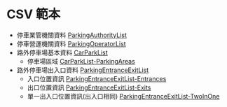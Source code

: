 <!-- markdownlint-disable MD003 MD032 -->
# CSV 範本

- 停車業管機關資料 [ParkingAuthorityList](ParkingAuthorityList.csv)
- 停車營運機關資料 [ParkingOperatorList](ParkingOperatorList.csv)
- 路外停車場基本資料 [CarParkList](CarParkList.csv)
    - 停車場區域 [CarParkList-ParkingAreas](CarParkList-ParkingAreas.csv)
- 路外停車場出入口資料 [ParkingEntranceExitList](ParkingEntranceExitList.csv)
    - 入口位置資訊 [ParkingEntranceExitList-Entrances](ParkingEntranceExitList-Entrances.csv)
    - 出口位置資訊 [ParkingEntranceExitList-Exits](ParkingEntranceExitList-Exits.csv)
    - 單一出入口位置資訊(出入口相同) [ParkingEntranceExitList-TwoInOne](ParkingEntranceExitList-TwoInOne.csv)
